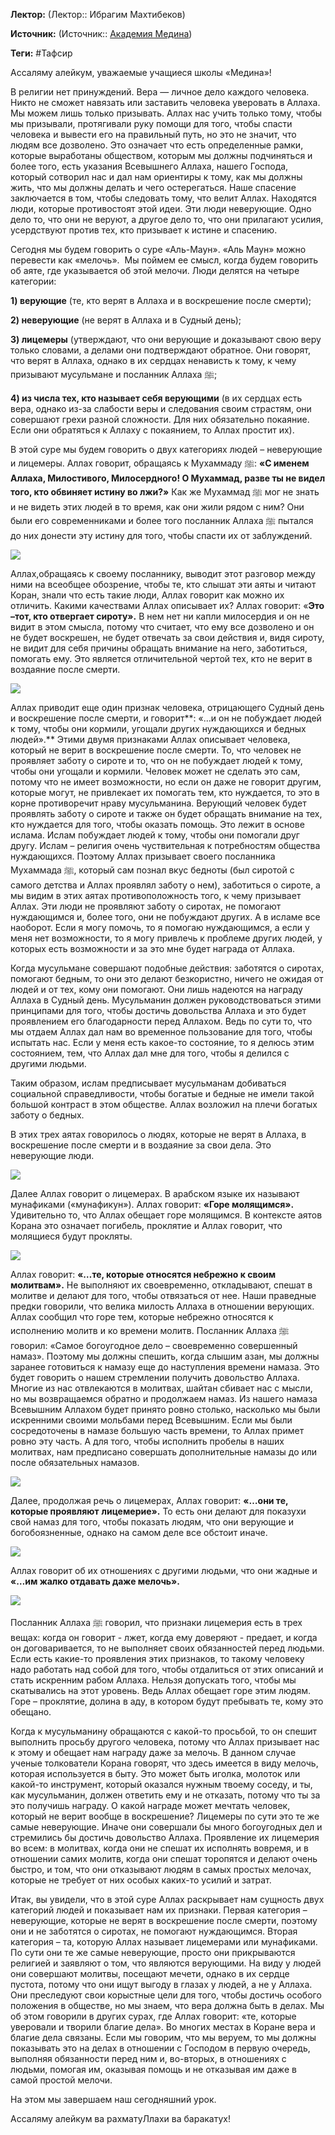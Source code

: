 **Лектор:** (Лектор:: Ибрагим Махтибеков)

**Источник:** (Источник:: [Академия Медина](https://web.medinaschool.org/school/))

**Теги:** #Тафсир

Ассаляму алейкум, уважаемые учащиеся школы «Медина»!


В религии нет принуждений. Вера — личное дело каждого человека. Никто не сможет навязать или заставить человека уверовать в Аллаха. Мы можем лишь только призывать. Аллах нас учить только тому, чтобы мы призывали, протягивали руку помощи для того, чтобы спасти человека и вывести его на правильный путь, но это не значит, что людям все дозволено. Это означает что есть определенные рамки, которые выработаны обществом, которым мы должны подчиняться и более того, есть указания Всевышнего Аллаха, нашего Господа, который сотворил нас и дал нам ориентиры к тому, как мы должны жить, что мы должны делать и чего остерегаться. Наше спасение заключается в том, чтобы следовать тому, что велит Аллах. Находятся люди, которые противостоят этой идеи. Эти люди неверующие. Одно дело то, что они не веруют, а другое дело то, что они прилагают усилия, усердствуют против тех, кто призывает к истине и спасению.


Сегодня мы будем говорить о суре «Аль-Маун». «Аль Маун» можно перевести как «мелочь».  Мы поймем ее смысл, когда будем говорить об аяте, где указывается об этой мелочи. Люди делятся на четыре категории:


**1) верующие** (те, кто верят в Аллаха и в воскрешение после смерти);


**2) неверующие** (не верят в Аллаха и в Судный день);


**3) лицемеры** (утверждают, что они верующие и доказывают свою веру только словами, а делами они подтверждают обратное. Они говорят, что верят в Аллаха, однако в их сердцах ненависть к тому, к чему призывают мусульмане и посланник Аллаха ﷺ;


**4) из числа тех, кто называет себя верующими** (в их сердцах есть вера, однако из-за слабости веры и следования своим страстям, они совершают грехи разной сложности. Для них обязательно покаяние. Если они обратяться к Аллаху с покаянием, то Аллах простит их).


В этой суре мы будем говорить о двух категориях людей – неверующие и лицемеры. Аллах говорит, обращаясь к Мухаммаду ﷺ: **«С именем Аллаха, Милостивого, Милосердного! О Мухаммад, разве ты не видел того, кто обвиняет истину во лжи?»** Как же Мухаммад ﷺ мог не знать и не видеть этих людей в то время, как они жили рядом с ним? Они были его современниками и более того посланник Аллаха ﷺ пытался до них донести эту истину для того, чтобы спасти их от заблуждений.


![](https://medinaschool.org/files/images/2020/02/b7fc34d71479e4c63cbd83ec2ee14eba.jpg)


Аллах,обращаясь к своему посланнику, выводит этот разговор между ними на всеобщее обозрение, чтобы те, кто слышат эти аяты и читают Коран, знали что есть такие люди, Аллах говорит как можно их отличить. Какими качествами Аллах описывает их? Аллах говорит: «**Это –тот, кто отвергает сироту».** В нем нет ни капли милосердия и он не видит в этом смысла, потому что считает, что ему все дозволено и он не будет воскрешен, не будет отвечать за свои действия и, видя сироту, не видит для себя причины обращать внимание на него, заботиться, помогать ему. Это является отличительной чертой тех, кто не верит в воздаяние после смерти.


![](https://medinaschool.org/files/images/2020/02/43350e9db579323fde4cfa3d57904a28.jpg)


Аллах приводит еще один признак человека, отрицающего Судный день и воскрешение после смерти, и говорит**: «…и он не побуждает людей к тому, чтобы они кормили, угощали других нуждающихся и бедных людей».** Этими двумя признаками Аллах описывает человека, который не верит в воскрешение после смерти. То, что человек не проявляет заботу о сироте и то, что он не побуждает людей к тому, чтобы они угощали и кормили. Человек может не сделать это сам, потому что не имеет возможности, но если он даже не говорит другим, которые могут, не привлекает их помогать тем, кто нуждается, то это в корне противоречит нраву мусульманина. Верующий человек будет проявлять заботу о сироте и также он будет обращать внимание на тех, кто нуждается для того, чтобы оказать помощь. Это лежит в основе ислама. Ислам побуждает людей к тому, чтобы они помогали друг другу. Ислам – религия очень чуствительная к потребностям общества нуждающихся. Поэтому Аллах призывает своего посланника Мухаммада ﷺ, который сам познал вкус бедноты (был сиротой с самого детства и Аллах проявлял заботу о нем), заботиться о сироте, а мы видим в этих аятах противоположность того, к чему призывает Аллах. Эти люди не проявляют заботу о сиротах, не помогают нуждающимся и, более того, они не побуждают других. А в исламе все наоборот. Если я могу помочь, то я помогаю нуждающимся, а если у меня нет возможности, то я могу привлечь к проблеме других людей, у которых есть возможности и за это мне будет награда от Аллаха.


Когда мусульмане совершают подобные действия: заботятся о сиротах, помогают бедным, то они это делают безкористно, ничего не ожидая от людей и от тех, кому они помогают. Они лишь надеются на награду Аллаха в Судный день. Мусульманин должен руководствоваться этими принципами для того, чтобы достичь довольства Аллаха и это будет проявлением его благодарности перед Аллахом. Ведь по сути то, что мы отдаем Аллах дал нам во временное пользование для того, чтобы испытать нас. Если у меня есть какое-то состояние, то я делюсь этим состоянием, тем, что Аллах дал мне для того, чтобы я делился с другими людьми.


Таким образом, ислам предписывает мусульманам добиваться социальной справедливости, чтобы богатые и бедные не имели такой большой контраст в этом обществе. Аллах возложил на плечи богатых заботу о бедных.


В этих трех аятах говорилось о людях, которые не верят в Аллаха, в воскрешение после смерти и в воздаяние за свои дела. Это неверующие люди.


![](https://medinaschool.org/files/images/2020/02/c21619df4089c052377e2a645e8a0ae5.jpg)


Далее Аллах говорит о лицемерах. В арабском языке их называют мунафиками («мунафикун»). Аллах говорит: **«Горе молящимся».** Удивительно то, что Аллах обещает горе молящимся. В контексте аятов Корана это означает погибель, проклятие и Аллах говорит, что молящиеся будут прокляты.


![](https://medinaschool.org/files/images/2020/02/97f4f8522e618b7122ca0d48ed485d93.jpg)


Аллах говорит: **«…те, которые относятся небрежно к своим молитвам».** Не выполняют их своевременно, откладывают, спешат в молитве и делают для того, чтобы отвязаться от нее. Наши праведные предки говорили, что велика милость Аллаха в отношении верующих. Аллах сообщил что горе тем, которые небрежно относятся к исполнению молитв и ко времени молитв. Посланник Аллаха ﷺ говорил: «Самое богоугодное дело – своевременно совершенный намаз». Поэтому мы должны спешить, когда слышим азан, мы должны заранее готовиться к намазу еще до наступления времени намаза. Это будет говорить о нашем стремлении получить довольство Аллаха. Многие из нас отвлекаются в молитвах, шайтан сбивает нас с мысли, но мы возвращаемся обратно и продолжаем намаз. Из нашего намаза Всевышним Аллахом будет принято ровно столько, насколько мы были искренними своими мольбами перед Всевышним. Если мы были сосредоточены в намазе большую часть времени, то Аллах примет ровно эту часть. А для того, чтобы исполнить пробелы в наших молитвах, нам предписано совершать дополнительные намазы до или после обязательных намазов.


![](https://medinaschool.org/files/images/2020/02/579a25306964f3fa9f98cb633ee6dbe1.jpg)


Далее, продолжая речь о лицемерах, Аллах говорит: **«…они те, которые проявляют** **лицемерие».** То есть они делают для показухи свой намаз для того, чтобы показать людям, что они верующие и богобоязненные, однако на самом деле все обстоит иначе.


![](https://medinaschool.org/files/images/2020/02/696212519126a9d279c8f701c8940319.jpg)


Аллах говорит об их отношениях с другими людьми, что они жадные и **«…им жалко отдавать даже мелочь».**


**![](https://medinaschool.org/files/images/2020/02/97da9659857a2095464dc0e57f94cf80.jpg)**


Посланник Аллаха ﷺ говорил, что признаки лицемерия есть в трех вещах: когда он говорит - лжет, когда ему доверяют - предает, и когда он договаривается, то не выполняет своих обязанностей перед людьми. Если есть какие-то проявления этих признаков, то такому человеку надо работать над собой для того, чтобы отдалиться от этих описаний и стать искренним рабом Аллаха. Нельзя допускать того, чтобы мы скатывались на этот уровень. Ведь Аллах обещает горе этим людям. Горе – проклятие, долина в аду, в котором будут пребывать те, кому это обещано.


Когда к мусульманину обращаются с какой-то просьбой, то он спешит выполнить просьбу другого человека, потому что Аллах призывает нас к этому и обещает нам награду даже за мелочь. В данном случае ученые толкователи Корана говорят, что здесь имеется в виду мелочь, которая используется в быту. Это может быть иголка, молоток или какой-то инструмент, который оказался нужным твоему соседу, и ты, как мусульманин, должен ответить ему и не отказать, потому что ты за это получишь награду. О какой награде может мечтать человек, который не верит вообще в воскрешение? Лицемеры по сути это те же самые неверующие. Иначе они совершали бы много богоугодных дел и стремились бы достичь довольство Аллаха. Проявление их лицемерия во всем: в молитвах, когда они не спешат их исполнять вовремя, и в отношении самих молитв, когда они спешат торопятся и делают очень быстро, и том, что они отказывают людям в самых простых мелочах, которые не требует от них особых каких-то усилий и затрат.


Итак, вы увидели, что в этой суре Аллах раскрывает нам сущность двух категорий людей и показывает нам их признаки. Первая категория – неверующие, которые не верят в воскрешение после смерти, поэтому они и не заботятся о сиротах, не помогают нуждающимся. Вторая категория – та, которую Аллах называет лицемерами или мунафиками. По сути они те же самые неверующие, просто они прикрываются религией и заявляют о том, что являются верующими. На виду у людей они совершают молитвы, посещают мечети, однако в их сердце пустота, потому что они ищут выгоду в глазах у людей, а не у Аллаха. Они преследуют свои корыстные цели для того, чтобы достичь особого положения в обществе, но мы знаем, что вера должна быть в делах. Мы об этом говорили в других сурах, где Аллах говорит: «те, которые уверовали и творили благие дела». Во многих местах в Коране вера и благие дела связаны. Если мы говорим, что мы веруем, то мы должны показывать это на делах в отношении с Господом в первую очередь, выполняя обязанности перед ним и, во-вторых, в отношениях с людьми, помогая им, оказывая помощь и не отказывая им даже в самой простой мелочи.  


На этом мы завершаем наш сегодняшний урок.


Ассаляму алейкум ва рахматуЛлахи ва баракатух!

